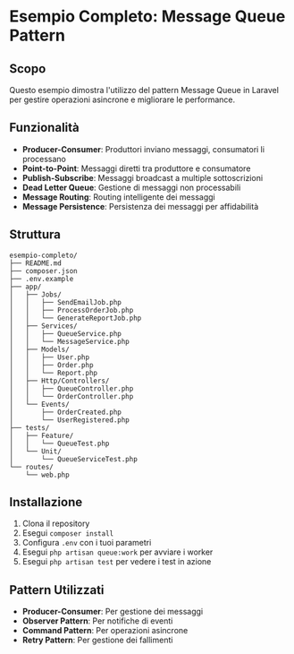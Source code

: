 # Esempio Completo: Message Queue Pattern

## Scopo

Questo esempio dimostra l'utilizzo del pattern Message Queue in Laravel per gestire operazioni asincrone e migliorare le performance.

## Funzionalità

- **Producer-Consumer**: Produttori inviano messaggi, consumatori li processano
- **Point-to-Point**: Messaggi diretti tra produttore e consumatore
- **Publish-Subscribe**: Messaggi broadcast a multiple sottoscrizioni
- **Dead Letter Queue**: Gestione di messaggi non processabili
- **Message Routing**: Routing intelligente dei messaggi
- **Message Persistence**: Persistenza dei messaggi per affidabilità

## Struttura

```
esempio-completo/
├── README.md
├── composer.json
├── .env.example
├── app/
│   ├── Jobs/
│   │   ├── SendEmailJob.php
│   │   ├── ProcessOrderJob.php
│   │   └── GenerateReportJob.php
│   ├── Services/
│   │   ├── QueueService.php
│   │   └── MessageService.php
│   ├── Models/
│   │   ├── User.php
│   │   ├── Order.php
│   │   └── Report.php
│   ├── Http/Controllers/
│   │   ├── QueueController.php
│   │   └── OrderController.php
│   └── Events/
│       ├── OrderCreated.php
│       └── UserRegistered.php
├── tests/
│   ├── Feature/
│   │   └── QueueTest.php
│   └── Unit/
│       └── QueueServiceTest.php
└── routes/
    └── web.php
```

## Installazione

1. Clona il repository
2. Esegui `composer install`
3. Configura `.env` con i tuoi parametri
4. Esegui `php artisan queue:work` per avviare i worker
5. Esegui `php artisan test` per vedere i test in azione

## Pattern Utilizzati

- **Producer-Consumer**: Per gestione dei messaggi
- **Observer Pattern**: Per notifiche di eventi
- **Command Pattern**: Per operazioni asincrone
- **Retry Pattern**: Per gestione dei fallimenti
